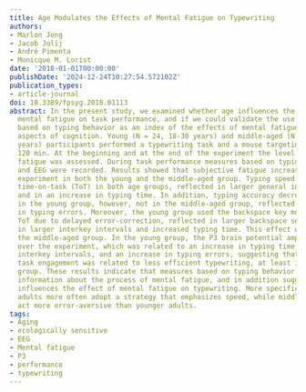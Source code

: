 ```yaml
---
title: Age Modulates the Effects of Mental Fatigue on Typewriting
authors:
- Marlon Jong
- Jacob Jolij
- André Pimenta
- Monicque M. Lorist
date: '2018-01-01T00:00:00'
publishDate: '2024-12-24T10:27:54.572102Z'
publication_types:
- article-journal
doi: 10.3389/fpsyg.2018.01113
abstract: In the present study, we examined whether age influences the effects of
  mental fatigue on task performance, and if we could validate the use of measures
  based on typing behavior as an index of the effects of mental fatigue on different
  aspects of cognition. Young (N = 24, 18-30 years) and middle-aged (N = 24, 50-67
  years) participants performed a typewriting task and a mouse targeting task for
  120 min. At the beginning and at the end of the experiment the level of subjective
  fatigue was assessed. During task performance measures based on typing behavior
  and EEG were recorded. Results showed that subjective fatigue increased over the
  experiment in both the young and the middle-aged group. Typing speed decreased with
  time-on-task (ToT) in both age groups, reflected in larger general interkey intervals
  and in an increase in typing time. In addition, typing accuracy decreased with ToT
  in the young group, however, not in the middle-aged group, reflected by an increase
  in typing errors. Moreover, the young group used the backspace key more often with
  ToT due to delayed error-correction, reflected in larger backspace sequences, resulting
  in larger interkey intervals and increased typing time. This effect was absent in
  the middle-aged group. In the young group, the P3 brain potential amplitude decreased
  over the experiment, which was related to an increase in typing time, longer general
  interkey intervals, and an increase in typing errors, suggesting that decreased
  task engagement was related to less efficient typewriting, at least in the young
  group. These results indicate that measures based on typing behavior could give
  information about the process of mental fatigue, and in addition suggest that age
  influences the effect of mental fatigue on typewriting. More specifically, younger
  adults more often adopt a strategy that emphasizes speed, while middle-aged adults
  act more error-aversive than younger adults.
tags:
- Aging
- ecologically sensitive
- EEG
- Mental fatigue
- P3
- performance
- typewriting
---
```

